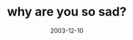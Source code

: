 ---
layout: base.njk
title : 'why are you so sad?' 
view_title : 'why are you so sad?' 
year : '2003' 
date : '2003-12-10' 
img_file : '/drawing/whyareyousosad.png' 
html_file : 'whyareyousosad' 
next_html : 'ihatetime.html' 
year_order : '170' 
permalink : "title/{{html_file}}.html"
---